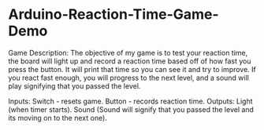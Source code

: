 # Arduino-Reaction-Time-Game-Demo
Game Description:
The objective of my game is to test your reaction time, 
the board will light up and record a reaction time based off of how fast you press the button. 
It will print that time so you can see it and try to improve. 
If you react fast enough, you will progress to the next level, and a sound will play signifying that you passed the level.

Inputs:
Switch - resets game.
Button - records reaction time.
Outputs:
Light (when timer starts).
Sound (Sound will signify that you passed the level and its moving on to the next one).
